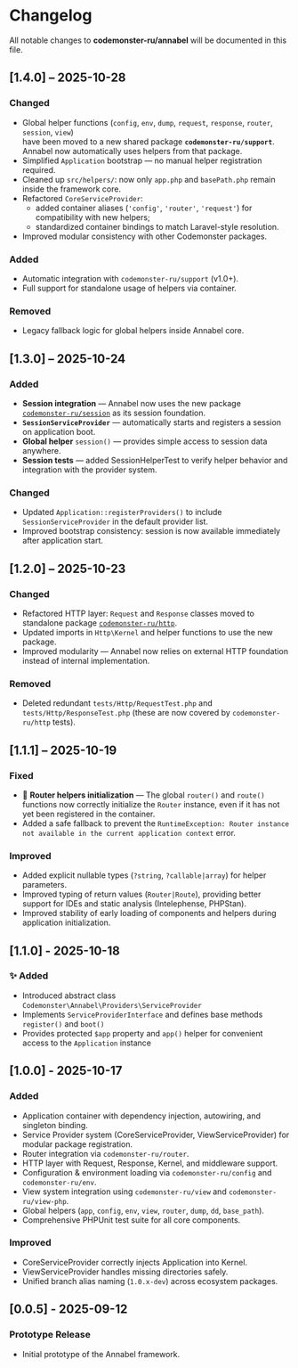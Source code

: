 # Changelog

All notable changes to **codemonster-ru/annabel** will be documented in this file.

## [1.4.0] – 2025-10-28

### Changed

-   Global helper functions (`config`, `env`, `dump`, `request`, `response`, `router`, `session`, `view`)  
    have been moved to a new shared package **`codemonster-ru/support`**.
    Annabel now automatically uses helpers from that package.
-   Simplified `Application` bootstrap — no manual helper registration required.
-   Cleaned up `src/helpers/`:
    now only `app.php` and `basePath.php` remain inside the framework core.
-   Refactored `CoreServiceProvider`:
    -   added container aliases (`'config'`, `'router'`, `'request'`) for compatibility with new helpers;
    -   standardized container bindings to match Laravel-style resolution.
-   Improved modular consistency with other Codemonster packages.

### Added

-   Automatic integration with `codemonster-ru/support` (v1.0+).
-   Full support for standalone usage of helpers via container.

### Removed

-   Legacy fallback logic for global helpers inside Annabel core.

## [1.3.0] – 2025-10-24

### Added

-   **Session integration** — Annabel now uses the new package [`codemonster-ru/session`](https://github.com/codemonster-ru/session) as its session foundation.
-   **`SessionServiceProvider`** — automatically starts and registers a session on application boot.
-   **Global helper** `session()` — provides simple access to session data anywhere.
-   **Session tests** — added SessionHelperTest to verify helper behavior and integration with the provider system.

### Changed

-   Updated `Application::registerProviders()` to include `SessionServiceProvider` in the default provider list.
-   Improved bootstrap consistency: session is now available immediately after application start.

## [1.2.0] – 2025-10-23

### Changed

-   Refactored HTTP layer: `Request` and `Response` classes moved to standalone package [`codemonster-ru/http`](https://github.com/codemonster-ru/http).
-   Updated imports in `Http\Kernel` and helper functions to use the new package.
-   Improved modularity — Annabel now relies on external HTTP foundation instead of internal implementation.

### Removed

-   Deleted redundant `tests/Http/RequestTest.php` and `tests/Http/ResponseTest.php` (these are now covered by `codemonster-ru/http` tests).

## [1.1.1] – 2025-10-19

### Fixed

-   🧩 **Router helpers initialization** — The global `router()` and `route()` functions now correctly initialize the `Router` instance, even if it has not yet been registered in the container.
-   Added a safe fallback to prevent the `RuntimeException: Router instance not available in the current application context` error.

### Improved

-   Added explicit nullable types (`?string`, `?callable|array`) for helper parameters.
-   Improved typing of return values ​​(`Router|Route`), providing better support for IDEs and static analysis (Intelephense, PHPStan).
-   Improved stability of early loading of components and helpers during application initialization.

## [1.1.0] - 2025-10-18

### ✨ Added

-   Introduced abstract class `Codemonster\Annabel\Providers\ServiceProvider`
-   Implements `ServiceProviderInterface` and defines base methods `register()` and `boot()`
-   Provides protected `$app` property and `app()` helper for convenient access to the `Application` instance

## [1.0.0] - 2025-10-17

### Added

-   Application container with dependency injection, autowiring, and singleton binding.
-   Service Provider system (CoreServiceProvider, ViewServiceProvider) for modular package registration.
-   Router integration via `codemonster-ru/router`.
-   HTTP layer with Request, Response, Kernel, and middleware support.
-   Configuration & environment loading via `codemonster-ru/config` and `codemonster-ru/env`.
-   View system integration using `codemonster-ru/view` and `codemonster-ru/view-php`.
-   Global helpers (`app`, `config`, `env`, `view`, `router`, `dump`, `dd`, `base_path`).
-   Comprehensive PHPUnit test suite for all core components.

### Improved

-   CoreServiceProvider correctly injects Application into Kernel.
-   ViewServiceProvider handles missing directories safely.
-   Unified branch alias naming (`1.0.x-dev`) across ecosystem packages.

## [0.0.5] - 2025-09-12

### Prototype Release

-   Initial prototype of the Annabel framework.
